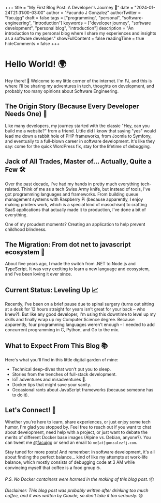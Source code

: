 +++
title = "My First Blog Post: A Developer's Journey 🚀"
date = "2024-01-24T21:31:00-03:00"
author = "Facundo J Gonzalez"
authorTwitter = "facujgg" 
draft = false
tags = ["programming", "personal", "software-engineering", "introduction"]
keywords = ["developer journey", "software development", "personal blog", "introduction"]
description = "An introduction to my personal blog where I share my experiences and insights as a software developer."
showFullContent = false
readingTime = true
hideComments = false
+++

# Hello World! 🌍

Hey there! 👋 Welcome to my little corner of the internet. I'm FJ, and this is where I'll be sharing my adventures in tech, thoughts on development, and probably too many opinions about Software Engineering.

## The Origin Story (Because Every Developer Needs One) 🌱

Like many developers, my journey started with the classic "Hey, can you build me a website?" from a friend. Little did I know that saying "yes" would lead me down a rabbit hole of PHP frameworks, from Joomla to Symfony, and eventually to a full-blown career in software development. It's like they say: come for the quick WordPress fix, stay for the lifetime of debugging.

## Jack of All Trades, Master of... Actually, Quite a Few 🛠️

Over the past decade, I've had my hands in pretty much everything tech-related. Think of me as a tech Swiss Army knife, but instead of tools, I've got programming languages and frameworks. From building queue management systems with Raspberry Pi (because apparently, I enjoy making printers work, which is a special kind of masochism) to crafting SaaS applications that actually made it to production, I've done a bit of everything.

One of my proudest moments? Creating an application to help prevent childhood blindness.

## The Migration: From dot net to javascript ecosystem 🔄

About five years ago, I made the switch from .NET to Node.js and TypeScript. It was very exciting to learn a new language and ecosystem, and I've been loving it ever since.

## Current Status: Leveling Up 📈

Recently, I've been on a brief pause due to spinal surgery (turns out sitting at a desk for 12 hours straight for years isn't great for your back – who knew?). But like any good developer, I'm using this downtime to level up my skills and finally wrap up my Computer Science degree. Because apparently, four programming languages weren't enough – I needed to add concurrent programming in C, Python, and Go to the mix.

## What to Expect From This Blog 📚

Here's what you'll find in this little digital garden of mine:

- Technical deep-dives that won't put you to sleep.
- Stories from the trenches of full-stack development.
- IoT adventures and misadventures 🤖.
- Docker tips that might save your sanity.
- Occasional rants about JavaScript frameworks (because someone has to do it).

## Let's Connect! 🤝

Whether you're here to learn, share experiences, or just enjoy some tech humor, I'm glad you stopped by. Feel free to reach out if you want to chat about development, need help with a project, or just want to debate the merits of different Docker base images (Alpine vs. Debian, anyone?). You can tweet me [@facujgg](https://twitter.com/facujgg) or send an email to `me[at]gonzalezfj.com`.

Stay tuned for more posts! And remember: in software development, it's all about finding the perfect balance... kind of like my attempts at work-life balance, which mostly consists of debugging code at 3 AM while convincing myself that coffee is a food group ☕.

_P.S. No Docker containers were harmed in the making of this blog post._ 📦

_Disclaimer: This blog post was probably written after drinking too much coffee, and it was written by Claude, so don't take it too seriously._ 😄
